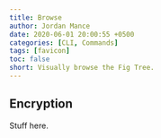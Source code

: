 ```yaml
---
title: Browse
author: Jordan Mance
date: 2020-06-01 20:00:55 +0500
categories: [CLI, Commands]
tags: [favicon]
toc: false
short: Visually browse the Fig Tree.
---
```


## Encryption

Stuff here.     
